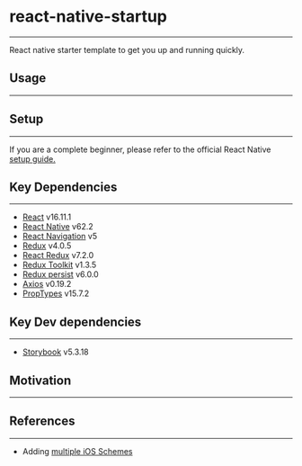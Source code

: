 # react-native-startup

---

React native starter template to get you up and running quickly.

## Usage

---

## Setup

---

If you are a complete beginner, please refer to the official React Native [setup guide.](https://reactnative.dev/docs/environment-setup)

## Key Dependencies

---

- [React](https://reactjs.org/) v16.11.1
- [React Native](https://reactnative.dev/) v62.2
- [React Navigation](https://reactnavigation.org/) v5
- [Redux](https://redux.js.org/) v4.0.5
- [React Redux](https://react-redux.js.org/) v7.2.0
- [Redux Toolkit](https://redux-toolkit.js.org/) v1.3.5
- [Redux persist](https://www.npmjs.com/package/redux-persist) v6.0.0
- [Axios](https://github.com/axios/axios) v0.19.2
- [PropTypes](https://www.npmjs.com/package/prop-types) v15.7.2

## Key Dev dependencies

---

- [Storybook](https://storybook.js.org/docs/guides/guide-react-native/) v5.3.18

## Motivation

---

## References

---

- Adding [multiple iOS Schemes](https://medium.com/@guerrix/multiple-schemes-and-configurations-in-a-react-native-ios-app-fb1812b940c8)
